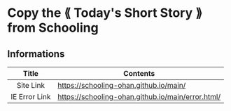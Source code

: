 # Copy the ⟪ Today's Short Story ⟫ from Schooling

## Informations
| Title | Contents |
| :--: | -- |
| Site Link | https://schooling-ohan.github.io/main/ |
| IE Error Link | https://schooling-ohan.github.io/main/error.html/ |
